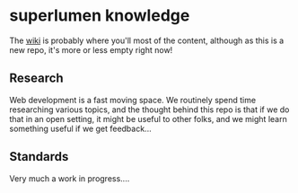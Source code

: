 # superlumen knowledge

The [wiki](https://github.com/superlumen/knowledge/wiki) is probably where you'll most of the content, although as this is a new repo, it's more or less empty right now!

## Research

Web development is a fast moving space. We routinely spend time researching various topics, and the thought behind this repo is that if we do that in an open setting, it might be useful to other folks, and we might learn something useful if we get feedback...

## Standards

Very much a work in progress....
